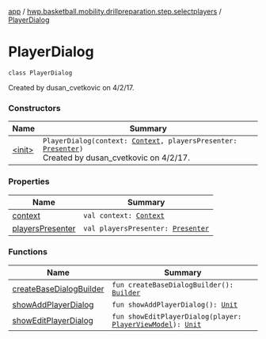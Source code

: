 [app](../../index.md) / [hwp.basketball.mobility.drillpreparation.step.selectplayers](../index.md) / [PlayerDialog](.)

# PlayerDialog

`class PlayerDialog`

Created by dusan_cvetkovic on 4/2/17.

### Constructors

| Name | Summary |
|---|---|
| [&lt;init&gt;](-init-.md) | `PlayerDialog(context: `[`Context`](https://developer.android.com/reference/android/content/Context.html)`, playersPresenter: `[`Presenter`](../-players-contract/-presenter/index.md)`)`<br>Created by dusan_cvetkovic on 4/2/17. |

### Properties

| Name | Summary |
|---|---|
| [context](context.md) | `val context: `[`Context`](https://developer.android.com/reference/android/content/Context.html) |
| [playersPresenter](players-presenter.md) | `val playersPresenter: `[`Presenter`](../-players-contract/-presenter/index.md) |

### Functions

| Name | Summary |
|---|---|
| [createBaseDialogBuilder](create-base-dialog-builder.md) | `fun createBaseDialogBuilder(): `[`Builder`](https://developer.android.com/reference/android/support/v7/app/AlertDialog/Builder.html) |
| [showAddPlayerDialog](show-add-player-dialog.md) | `fun showAddPlayerDialog(): `[`Unit`](https://kotlinlang.org/api/latest/jvm/stdlib/kotlin/-unit/index.html) |
| [showEditPlayerDialog](show-edit-player-dialog.md) | `fun showEditPlayerDialog(player: `[`PlayerViewModel`](../../hwp.basketball.mobility.entitiy.player/-player-view-model/index.md)`): `[`Unit`](https://kotlinlang.org/api/latest/jvm/stdlib/kotlin/-unit/index.html) |
